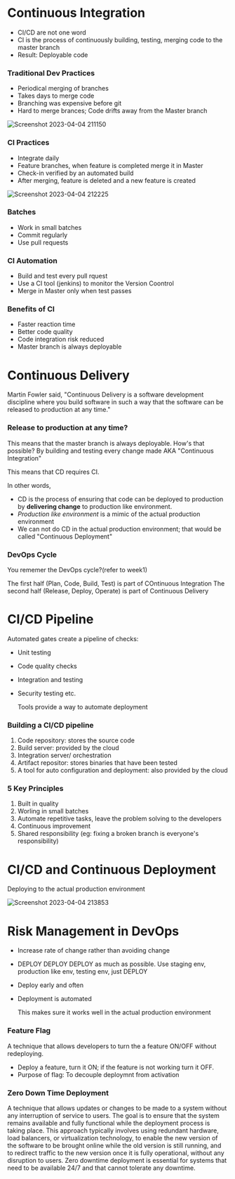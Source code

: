 # Continuous Integration
- CI/CD are not one word
- CI is the process of continuously building, testing, merging code to the master branch
- Result: Deployable code

### Traditional Dev Practices

- Periodical merging of branches
- Takes days to merge code
- Branching was expensive before git
- Hard to merge brances; Code drifts away from the Master branch

![Screenshot 2023-04-04 211150](https://user-images.githubusercontent.com/128154979/230606352-669909fd-ec4b-4667-a776-0c0bd7baa2f5.png)

### CI Practices

- Integrate daily
- Feature branches, when feature is completed merge it in Master
- Check-in verified by an automated build
- After merging, feature is deleted and a new feature is created

![Screenshot 2023-04-04 212225](https://user-images.githubusercontent.com/128154979/230606417-4a286b5a-02f1-4d8a-ae8d-73728025ec4e.png)

### Batches
- Work in small batches
- Commit regularly
- Use pull requests

### CI Automation

- Build and test every pull rquest
- Use a CI tool (jenkins) to monitor the Version Coontrol
- Merge in Master only when test passes

### Benefits of CI
- Faster reaction time
- Better code quality 
- Code integration risk reduced
- Master branch is always deployable

# Continuous Delivery
Martin Fowler said, 
   "Continuous Delivery is a software development discipline where you build software in such a way that the software can be released to production at any time."

### Release to production at any time?
This means that the master branch is always deployable. How's that possible? By building and testing every change made AKA "Continuous Integration"

   This means that CD requires CI.

In other words, 

- CD is the process of ensuring that code can be deployed to production by **delivering change** to production like environment.
- _Production like environment_ is a mimic of the actual production environment
- We can not do CD in the actual production environment; that would be called "Continuous Deployment"

### DevOps Cycle
You rememer the DevOps cycle?(refer to week1)
   
   The first half (Plan, Code, Build, Test) is part of COntinuous Integration
   The second half (Release, Deploy, Operate) is part of Continuous Delivery


# CI/CD Pipeline
Automated gates create a pipeline of checks: 
- Unit testing
- Code quality checks
- Integration and testing
- Security testing etc.

   Tools provide a way to automate deployment
   
### Building a CI/CD pipeline
1. Code repository: stores the source code 
2. Build server: provided by the cloud
3. Integration server/ orchestration
4. Artifact repositor: stores binaries that have been tested
5. A tool for auto configuration and deployment: also provided by the cloud

### 5 Key Principles
1. Built in quality
2. Worling in small batches
3. Automate repetitive tasks, leave the problem solving to the developers
4. Continuous improvement
5. Shared responsibility (eg: fixing a broken branch is everyone's responsibility)


# CI/CD and Continuous Deployment
Deploying to the actual production environment

![Screenshot 2023-04-04 213853](https://user-images.githubusercontent.com/128154979/230606458-75e371de-c659-4f1d-90bc-da6f0b853d7a.png)


# Risk Management in DevOps
- Increase rate of change rather than avoiding change
- DEPLOY DEPLOY DEPLOY as much as possible. Use staging env, production like env, testing env, just DEPLOY
- Deploy early and often
- Deployment is automated

   This makes sure it works well in the actual production environment
### Feature Flag
A technique that allows developers to turn the a feature ON/OFF without redeploying.

- Deploy a feature, turn it ON; if the feature is not working turn it OFF.
- Purpose of flag: To decouple deploymnt from activation

### Zero Down Time Deployment
A technique that allows updates or changes to be made to a system without any interruption of service to users. The goal is to ensure that the system remains available and fully functional while the deployment process is taking place. This approach typically involves using redundant hardware, load balancers, or virtualization technology, to enable the new version of the software to be brought online while the old version is still running, and to redirect traffic to the new version once it is fully operational, without any disruption to users. Zero downtime deployment is essential for systems that need to be available 24/7 and that cannot tolerate any downtime.

